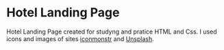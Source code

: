 # Hotel Landing Page

Hotel Landing Page created for studyng and pratice HTML and Css. I used icons and images of sites [iconmonstr](https://iconmonstr.com/) and [Unsplash](https://unsplash.com).
 
